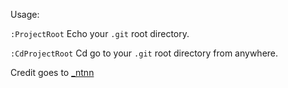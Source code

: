 Usage:

  `:ProjectRoot`
      Echo your `.git` root directory.

  `:CdProjectRoot`
      Cd go to your `.git` root directory from anywhere.

Credit goes to [_ntnn](https://www.reddit.com/r/vim/comments/4aab93/weekly_vim_tips_and_tricks_thread_1/d0z0nmx)
